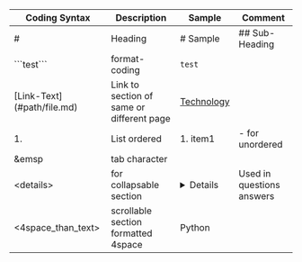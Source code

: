 | Coding Syntax | Description | Sample | Comment |
|---|---|---|---|
|  # | Heading  | # Sample | ## Sub-Heading |
|  \`\`\`test\`\`\` | format-coding | ```test``` | |
| \[Link-Text\]\(\#path/file.md\) | Link to section of same or different page | [Technology](Technology/base.md) | |
| 1. | List ordered | 1. item1 | - for unordered |
| &emsp | tab character | | |
| \<details\> | for collapsable section | <details>sample text here | Used in questions answers |
|    <4space_than_text> | scrollable section formatted 4space |     Python | |


